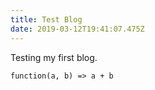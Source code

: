 ```yaml
---
title: Test Blog
date: 2019-03-12T19:41:07.475Z
---
```

Testing my first blog. 

```
function(a, b) => a + b
```

